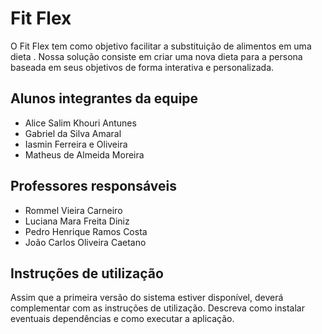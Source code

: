 # Fit Flex

O Fit Flex tem como objetivo facilitar a substituição de alimentos em uma dieta . 
Nossa solução consiste em criar uma nova dieta para a persona baseada em seus objetivos de forma interativa e personalizada.

## Alunos integrantes da equipe

* Alice Salim Khouri Antunes
* Gabriel da Silva Amaral
* Iasmin Ferreira e Oliveira
* Matheus de Almeida Moreira

## Professores responsáveis

* Rommel Vieira Carneiro
* Luciana Mara Freita Diniz
* Pedro Henrique Ramos Costa
* João Carlos Oliveira Caetano

## Instruções de utilização

Assim que a primeira versão do sistema estiver disponível, deverá complementar com as instruções de utilização. Descreva como instalar eventuais dependências e como executar a aplicação.
